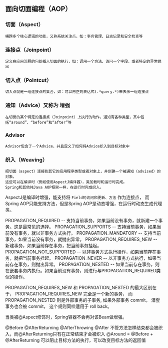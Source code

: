  
## 面向切面编程（AOP）

### 切面（Aspect）
    横跨多个核心逻辑的功能，又称系统关注点，如：事务管理、日志记录和安全检查等
    
### 连接点（Joinpoint）
    定义在应用流程的何处插入切面的执行，如：调用一个方法、访问一个字段，或者特定的异常抛出

### 切入点（Pointcut）
    切入点就是一组连接点的集合，如：可以用正则表达式(.*query.*)来表示一组连接点

### 通知（Advice）又称为 增强
    在切面的某个特定的连接点（Joinpoint）上执行的动作，通知有各种类型，其中包括“around”、“before”和“after”等
    
### Advisor
    Advisor包含了一个Advice，并且定义了如何将Advice织入到目标对象中

### 织入（Weaving）
    把切面（aspect）连接到其它的应用程序类型或者对象上，并创建一个被通知（advised）的对象。 
    这些可以在编译时（例如使用AspectJ编译器），类加载时和运行时完成。 
    Spring和其他纯Java AOP框架一样，在运行时完成织入。 

AspectJ是编译时增强，能支持将 `Field的访问和更新、方法` 作为连接点，
而Spring AOP只能支持方法，但是Spring AOP是动态增强，在运行时动态生成代理类。

PROPAGATION_REQUIRED -- 支持当前事务，如果当前没有事务，就新建一个事务。这是最常见的选择。 
PROPAGATION_SUPPORTS -- 支持当前事务，如果当前没有事务，就以非事务方式执行。 
PROPAGATION_MANDATORY -- 支持当前事务，如果当前没有事务，就抛出异常。 
PROPAGATION_REQUIRES_NEW -- 新建事务，如果当前存在事务，把当前事务挂起。 
PROPAGATION_NOT_SUPPORTED -- 以非事务方式执行操作，如果当前存在事务，就把当前事务挂起。 
PROPAGATION_NEVER -- 以非事务方式执行，如果当前存在事务，则抛出异常。 
PROPAGATION_NESTED -- 如果当前存在事务，则在嵌套事务内执行。如果当前没有事务，则进行与PROPAGATION_REQUIRED类似的操作。 

PROPAGATION_REQUIRES_NEW 和 PROPAGATION_NESTED 的最大区别在于， PROPAGATION_REQUIRES_NEW 完全是一个新的事务，
而 PROPAGATION_NESTED 则是外部事务的子事务, 如果外部事务 commit， 潜套事务也会被 commit， 这个规则同样适用于 roll back。

当类被@Aspect修饰时，Spring容器不会再对该Bean做增强。

@Before 
@AfterReturning 
@AfterThrowing
@After 不管方法怎样结束都会被织入，而@AfterReturning只有在正常结束才会被织入
@Around = @Before + @AfterReturning 可以阻止目标方法的执行，可以改变目标方法的返回值 